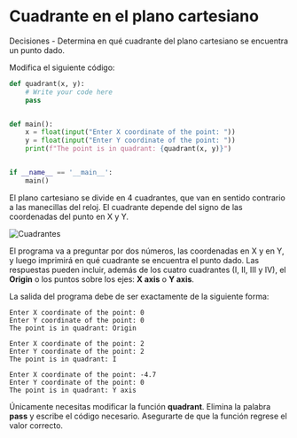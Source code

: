# Cuadrante en el plano cartesiano
Decisiones - Determina en qué cuadrante del plano cartesiano se encuentra
un punto dado.

Modifica el siguiente código:

```python
def quadrant(x, y):
    # Write your code here
    pass


def main():
    x = float(input("Enter X coordinate of the point: "))
    y = float(input("Enter Y coordinate of the point: "))
    print(f"The point is in quadrant: {quadrant(x, y)}")


if __name__ == '__main__':
    main()
```

El plano cartesiano se divide en 4 cuadrantes, que van en sentido contrario
a las manecillas del reloj. El cuadrante depende del signo de las coordenadas
del punto en X y Y.

![Cuadrantes](../../images/quadrants.png)

El programa va a preguntar por dos números, las coordenadas en X y en Y,
y luego imprimirá en qué cuadrante se encuentra el punto dado.
Las respuestas pueden incluir, además de los cuatro cuadrantes
(I, II, III y IV), el **Origin** o los puntos sobre los ejes: **X axis** o
**Y axis**.

La salida del programa debe de ser exactamente de la siguiente forma:

```plaintext
Enter X coordinate of the point: 0
Enter Y coordinate of the point: 0
The point is in quadrant: Origin
```

```plaintext
Enter X coordinate of the point: 2
Enter Y coordinate of the point: 2
The point is in quadrant: I
```

```plaintext
Enter X coordinate of the point: -4.7
Enter Y coordinate of the point: 0
The point is in quadrant: Y axis
```

Únicamente necesitas modificar la función **quadrant**.
Elimina la palabra __pass__ y escribe el código necesario.
Asegurarte de que la función regrese el valor correcto.
